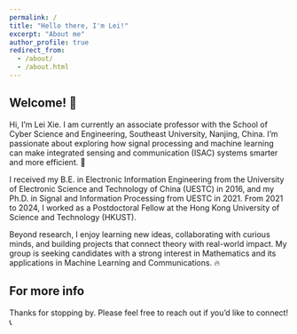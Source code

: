 ```yaml
---
permalink: /
title: "Hello there, I'm Lei!"
excerpt: "About me"
author_profile: true
redirect_from: 
  - /about/
  - /about.html
---
```


Welcome! 👋
------
Hi, I’m Lei Xie. I am currently an associate professor with the School of Cyber Science and Engineering, Southeast University, Nanjing, China. I’m passionate about exploring how signal processing and machine learning can make integrated sensing and communication (ISAC) systems smarter and more efficient. 🚀

I received my B.E. in Electronic Information Engineering from the University of Electronic Science and Technology of China (UESTC) in 2016, and my Ph.D. in Signal and Information Processing from UESTC in 2021. From 2021 to 2024, I worked as a Postdoctoral Fellow at the Hong Kong University of Science and Technology (HKUST). 

Beyond research, I enjoy learning new ideas, collaborating with curious minds, and building projects that connect theory with real-world impact. My group is seeking candidates with a strong interest in Mathematics and its applications in Machine Learning and Communications. 🔥

For more info
------
Thanks for stopping by. Please feel free to reach out if you’d like to connect! 📞
